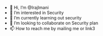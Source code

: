 - 👋 Hi, I’m @IrajImani
- 👀 I’m interested in Security
- 🌱 I’m currently learning out security
- 💞️ I’m looking to collaborate on Security plan 
- 📫 How to reach me by mailing me or link3                                                             

<!---
IrajImani/IrajImani is a ✨ special ✨ repository because its `README.md` (this file) appears on your GitHub profile.
You can click the Preview link to take a look at your changes.
--->
